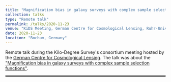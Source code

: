 ```yaml
---
title: "Magnification bias in galaxy surveys with complex sample selection functions"
collection: talks
type: "Remote talk"
permalink: /talks/2020-11-23
venue: "KiDS Meeting, German Centre for Cosmological Lensing, Ruhr-Universität Bochum"
date: 2020-11-23
location: "Bochum, Germany"
---
```


Remote talk during the Kilo-Degree Survey's consortium meeting hosted by the [German Centre for Cosmological Lensing](https://gccl-rub.github.io/index). The talk was about the ["Magnification bias in galaxy surveys with complex sample selection functions"](https://arxiv.org/abs/2101.05261).

<hr style="border:2px solid gray">

